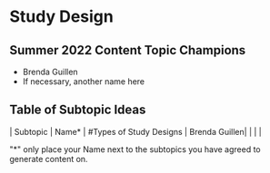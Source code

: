 # Study Design

## Summer 2022 Content Topic Champions
* Brenda Guillen
* If necessary, another name here

## Table of Subtopic Ideas
| Subtopic | Name*    | 
#Types of Study Designs | Brenda Guillen|
|  | |


"*" only place your Name next to the subtopics you have agreed to generate content on.
